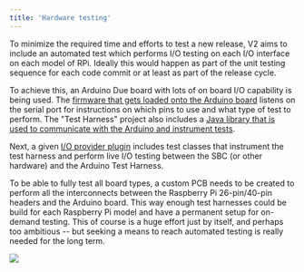 ```yaml
---
title: 'Hardware testing'
---
```


To minimize the required time and efforts to test a new release, V2 aims to include an automated test which performs I/O testing on each I/O interface on each model of RPi. Ideally this would happen as part of the unit testing sequence for each code commit or at least as part of the release cycle.  

To achieve this, an Arduino Due board with lots of on board I/O capability is being used. The [firmware that gets loaded onto the Arduino board](https://github.com/Pi4J/pi4j-v2/tree/master/pi4j-test-harness/src/main/arduino) listens on the serial port for instructions on which pins to use and what type of test to perform. The "Test Harness" project also includes a [Java library that is used to communicate with the Arduino and instrument tests](https://github.com/Pi4J/pi4j-v2/tree/master/pi4j-test-harness/src/main/java).

Next, a given [I/O provider plugin](https://github.com/Pi4J/pi4j-v2/tree/master/plugins/pi4j-plugin-pigpio/src/test/java/com/pi4j/plugin/pigpio/test) includes test classes that instrument the test harness and perform live I/O testing between the SBC (or other hardware) and the Arduino Test Harness.

To be able to fully test all board types, a custom PCB needs to be created to perform all the interconnects between the Raspberry Pi 26-pin/40-pin headers and the Arduino board. This way enough test harnesses could be build for each Raspberry Pi model and have a permanent setup for on-demand testing. This of course is a huge effort just by itself, and perhaps too ambitious -- but seeking a means to reach automated testing is really needed for the long term.

![](/assets/architecture/hardware-testing.jpg)